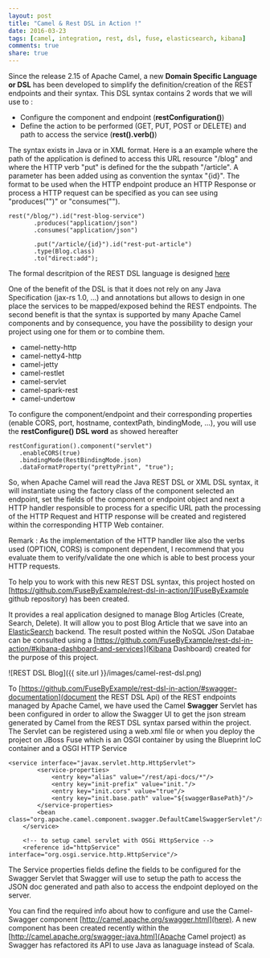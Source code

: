 ```yaml
---
layout: post
title: "Camel & Rest DSL in Action !"
date: 2016-03-23
tags: [camel, integration, rest, dsl, fuse, elasticsearch, kibana]
comments: true
share: true
---
```


Since the release 2.15 of Apache Camel, a new **Domain Specific Language or DSL** has been developed to simplify the definition/creation of the REST endpoints and their syntax. 
This DSL syntax contains 2 words that we will use to :

- Configure the component and endpoint (**restConfiguration()**)
- Define the action to be performed (GET, PUT, POST or DELETE) and path to access the service (**rest().verb()**)

The syntax exists in Java or in XML format. Here is a an example where the path of the application is defined to access this URL resource "/blog" and where the HTTP verb "put" is defined for the 
the subpath "/article". A parameter has been added using as convention the syntax "{id}". The format to be used when the HTTP endpoint produce an HTTP Response or process a HTTP request
can be specified as you can see using "produces("")" or "consumes("").

```
rest("/blog/").id("rest-blog-service")
       .produces("application/json")
       .consumes("application/json")

       .put("/article/{id}").id("rest-put-article")
       .type(Blog.class)
       .to("direct:add");
```

The formal descritpion of the REST DSL language is designed [here](http://camel.apache.org/rest-dsl.html) 


One of the benefit of the DSL is that it does not rely on any Java Specification (jax-rs 1.0, ...) and annotations but allows to design in one place the services to be mapped/exposed behind the REST endpoints.
The second benefit is that the syntax is supported by many Apache Camel components and by consequence, you have the possibility to design your project using one for them or to combine them. 

- camel-netty-http
- camel-netty4-http 
- camel-jetty 
- camel-restlet 
- camel-servlet 
- camel-spark-rest
- camel-undertow

To configure the component/endpoint and their corresponding properties (enable CORS, port, hostname, contextPath, bindingMode, ...), you will use the **restConfigure() DSL word** as showed hereafter  

```
restConfiguration().component("servlet")
   .enableCORS(true)
   .bindingMode(RestBindingMode.json)
   .dataFormatProperty("prettyPrint", "true");
```

So, when Apache Camel will read the Java REST DSL or XML DSL syntax, it will instantiate using the factory class of the component selected an endpoint, set the fields of the component or endpoint object
and next a HTTP handler responsible to process for a specific URL path the processing of the HTTP Request and HTTP response will be created and registered within the corresponding HTTP Web container.

Remark : As the implementation of the HTTP handler like also the verbs used (OPTION, CORS) is component dependent, I recommend that you evaluate them to verify/validate the one which is able to best process your HTTP requests.

To help you to work with this new REST DSL syntax, this project hosted on [https://github.com/FuseByExample/rest-dsl-in-action/](FuseByExample github repository) has been created. 

It provides a real application designed to manage Blog Articles (Create, Search, Delete). It will allow you to post Blog Article that we save into an [ElasticSearch](https://github.com/FuseByExample/rest-dsl-in-action/#setup-elasticsearch-data-mapping) backend. The result posted within the NoSQL JSon Databae can be consulted using a [https://github.com/FuseByExample/rest-dsl-in-action/#kibana-dashboard-and-services](Kibana Dashboard) created for the purpose of this project.

![REST DSL Blog]({{ site.url }}/images/camel-rest-dsl.png)

To [https://github.com/FuseByExample/rest-dsl-in-action/#swagger-documentation](document the REST DSL Api) of the REST endpoints managed by Apache Camel, we have used the Camel **Swagger** Servlet has been configured in order to allow the Swagger UI to get the json stream generated by Camel from the REST DSL syntax parsed within
the project. The Servlet can be registered using a web.xml file or when you deploy the project on JBoss Fuse which is an OSGI container by using the Blueprint IoC container and a OSGI HTTP Service

```
<service interface="javax.servlet.http.HttpServlet">
        <service-properties>
            <entry key="alias" value="/rest/api-docs/*"/>
            <entry key="init-prefix" value="init."/>
            <entry key="init.cors" value="true"/>
            <entry key="init.base.path" value="${swaggerBasePath}"/>
        </service-properties>
        <bean class="org.apache.camel.component.swagger.DefaultCamelSwaggerServlet"/>
    </service>

    <!-- to setup camel servlet with OSGi HttpService -->
    <reference id="httpService" interface="org.osgi.service.http.HttpService"/>
```

The Service properties fields define the fields to be configured for the Swagger Servlet that Swagger will use to setup the path to access the JSON doc generated and path also to access the endpoint deployed on the server.

You can find the required info about how to configure and use the Camel-Swagger component [http://camel.apache.org/swagger.html](here). A new component has been created recently within the [http://camel.apache.org/swagger-java.html](Apache Camel project) as Swagger has refactored its API to use Java as lanaguage instead of Scala.




